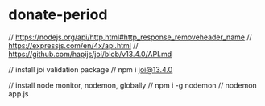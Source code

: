 # donate-period


// https://nodejs.org/api/http.html#http_response_removeheader_name
// https://expressjs.com/en/4x/api.html
// https://github.com/hapijs/joi/blob/v13.4.0/API.md

// install joi validation package
// npm i joi@13.4.0

// install node monitor, nodemon, globally
// npm i -g nodemon
// nodemon app.js